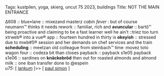 Tags: kustpilen, yoga, skierg, uncut 75 2023, buildings
Title: NOT THE MAIN ENTRANCE
  
∆608 :: blue•lane :: mixezand masterz _cabin fever_ : but of course neumann™ thinks it needs rework :: familiar, rich and **avuncular** :: bartô™ being proactive and claiming to be a fast learner well he ain't ::triez too turn xtrweb® into a vue® app :: fourteen hundred in thirty is **okeyish** :: stressed due to mwb#5® session and her demands on chef services and the train **scheduling** :: meetzan old colleague from steinbach™ time :movez toto wagon four :: codeza bit than closes payback :: payback s1e05 payback s1e06 :: sardines on **knäckebröd** then out for roasted almonds and almond milk :: one iban transfer done to @espein  
_u75:_ [ [lankum](https://www.allmusic.com/album/false-lankum-mw0003923118) ]>> [ [paul simon](https://www.allmusic.com/album/seven-psalms-mw0003964382) ]